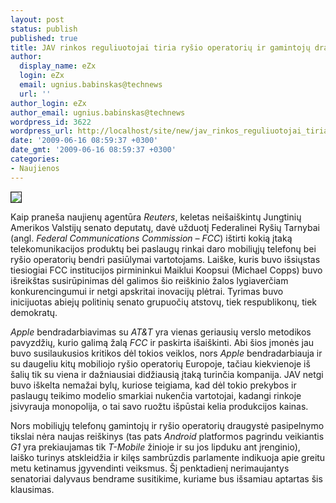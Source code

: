 ```yaml
---
layout: post
status: publish
published: true
title: JAV rinkos reguliuotojai tiria ryšio operatorių ir gamintojų draugystę
author:
  display_name: eZx
  login: eZx
  email: ugnius.babinskas@technews
  url: ''
author_login: eZx
author_email: ugnius.babinskas@technews
wordpress_id: 3622
wordpress_url: http://localhost/site/new/jav_rinkos_reguliuotojai_tiria_rysio_operatoriu_ir_gamintoju_draugyste/
date: '2009-06-16 08:59:37 +0300'
date_gmt: '2009-06-16 08:59:37 +0300'
categories:
- Naujienos
---
```

<div class="imgright"><img src=" http://ezx.technews.lt/images/Icos/iphone_ico.jpeg" border="1" /></div>
<p>Kaip praneša naujienų agentūra <i>Reuters</i>, keletas neišaiškintų Jungtinių Amerikos Valstijų senato deputatų, davė užduotį Federalinei Ryšių Tarnybai (angl. <i>Federal Communications Commission – FCC</i>) ištirti kokią įtaką telekomunikacijos produktų bei paslaugų rinkai daro mobiliųjų telefonų bei ryšio operatorių bendri pasiūlymai vartotojams. Laiške, kuris buvo išsiųstas tiesiogiai FCC institucijos pirmininkui Maiklui Koopsui (Michael Copps) buvo išreikštas susirūpinimas dėl galimos šio reiškinio žalos lygiaverčiam konkurencingumui ir netgi apskritai inovacijų plėtrai. Tyrimas buvo inicijuotas abiejų politinių senato grupuočių atstovų, tiek respublikonų, tiek demokratų. </p>
<p><i>Apple</i> bendradarbiavimas su <i>AT&T</i> yra vienas geriausių verslo metodikos pavyzdžių, kurio galimą žalą <i>FCC</i> ir paskirta išaiškinti. Abi šios įmonės jau buvo susilaukusios kritikos dėl tokios veiklos, nors <i>Apple</i> bendradarbiauja ir su daugeliu kitų mobiliojo ryšio operatorių Europoje, tačiau kiekvienoje iš šalių tik su viena ir dažniausiai didžiausią įtaką turinčia kompanija. JAV netgi buvo iškelta nemažai bylų, kuriose teigiama, kad dėl tokio prekybos ir paslaugų teikimo modelio smarkiai nukenčia vartotojai, kadangi rinkoje įsivyrauja monopolija, o tai savo ruožtu išpūstai kelia produkcijos kainas.</p>
<p>Nors mobiliųjų telefonų gamintojų ir ryšio operatorių draugystė pasipelnymo tikslai nėra naujas reiškinys (tas pats <i>Android</i> platformos pagrindu veikiantis <i>G1</i> yra prekiaujamas tik <i>T-Mobile</i> žinioje ir su jos lipduku ant įrenginio), laiško turinys atskleidžia ir kilęs sambrūzdis parlamente indikuoja apie greitu metu ketinamus įgyvendinti veiksmus. Šį penktadienį nerimaujantys senatoriai dalyvaus bendrame susitikime, kuriame bus išsamiau aptartas šis klausimas.</p>
